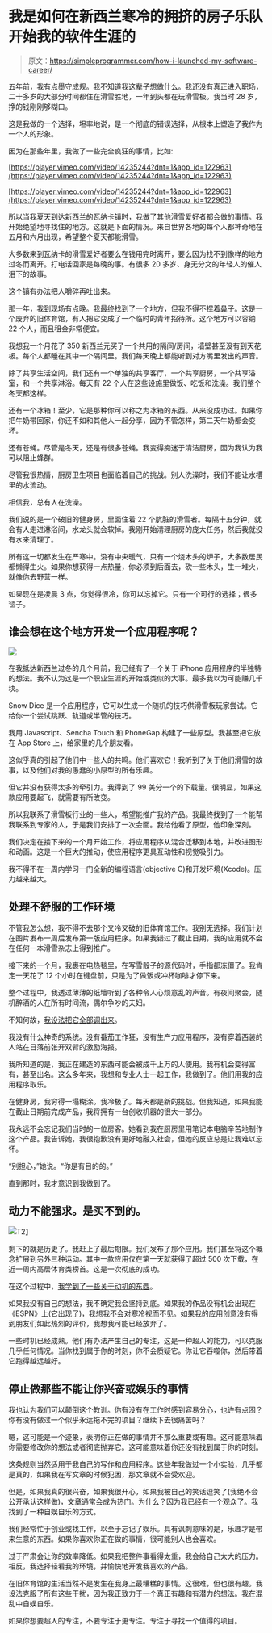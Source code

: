 # 我是如何在新西兰寒冷的拥挤的房子乐队开始我的软件生涯的

> 原文：<https://simpleprogrammer.com/how-i-launched-my-software-career/>

五年前，我有点墨守成规。我不知道我这辈子想做什么。我还没有真正进入职场，二十多岁的大部分时间都住在滑雪胜地，一年到头都在玩滑雪板。我当时 28 岁，挣的钱刚刚够糊口。

这是我做的一个选择，坦率地说，是一个彻底的错误选择，从根本上塑造了我作为一个人的形象。

因为在那些年里，我做了一些完全疯狂的事情，比如:

[https://player.vimeo.com/video/14235244?dnt=1&app_id=122963](https://player.vimeo.com/video/14235244?dnt=1&app_id=122963)

[https://player.vimeo.com/video/14235244?dnt=1&app_id=122963](https://player.vimeo.com/video/14235244?dnt=1&app_id=122963)

所以当我夏天到达新西兰的瓦纳卡镇时，我做了其他滑雪爱好者都会做的事情。我开始绝望地寻找住的地方。这就是下面的情况。来自世界各地的每个人都神奇地在五月和六月出现，希望整个夏天都能滑雪。

大多数来到瓦纳卡的滑雪爱好者要么在钱用完时离开，要么因为找不到像样的地方过冬而离开。打电话回家是每晚的事。有很多 20 多岁、身无分文的年轻人的催人泪下的故事。

这个镇有办法把人嚼碎再吐出来。

那一年，我到现场有点晚。我最终找到了一个地方，但我不得不捏着鼻子。这是一个废弃的旧体育馆，有人把它变成了一个临时的青年招待所。这个地方可以容纳 22 个人，而且租金非常便宜。

我想我一个月花了 350 新西兰元买了一个共用的隔间/房间，墙壁甚至没有到天花板。每个人都睡在其中一个隔间里。我们每天晚上都能听到对方嘴里发出的声音。

除了共享生活空间，我们还有一个单独的共享客厅，一个共享厨房，一个共享浴室，和一个共享淋浴。每天有 22 个人在这些设施里做饭、吃饭和洗澡。我们整个冬天都这样。

还有一个冰箱！至少，它是那种你可以称之为冰箱的东西。从来没成功过。如果你把牛奶带回家，你还不如和其他人一起分享，因为不管怎样，第二天牛奶都会变坏。

还有苍蝇。尽管是冬天，还是有很多苍蝇。我变得痴迷于清洁厨房，因为我认为我可以阻止蜂群。

尽管我很热情，厨房卫生项目也面临着自己的挑战。别人洗澡时，我们不能让水槽里的水流动。

相信我，总有人在洗澡。

我们说的是一个破旧的健身房，里面住着 22 个肮脏的滑雪者。每隔十五分钟，就会有人走进淋浴间，水龙头就会软掉。我刚开始清理厨房的庞大任务，然后我就没有水来清理了。

所有这一切都发生在严寒中。没有中央暖气，只有一个烧木头的炉子，大多数居民都懒得生火。如果你想获得一点热量，你必须到后面去，砍一些木头，生一堆火，就像你去野营一样。

如果现在是凌晨 3 点，你觉得很冷，你可以忘掉它。只有一个可行的选择；很多毯子。

## 谁会想在这个地方开发一个应用程序呢？

![](img/b411967a6060a9c7ae92d5264af66212.png)

在我抵达新西兰过冬的几个月前，我已经有了一个关于 iPhone 应用程序的半独特的想法。我不认为这是一个职业生涯的开始或类似的大事。最多我以为可能赚几千块。

Snow Dice 是一个应用程序，它可以生成一个随机的技巧供滑雪板玩家尝试。它给你一个尝试跳跃、轨道或半管的技巧。

我用 Javascript、Sencha Touch 和 PhoneGap 构建了一些原型。我甚至把它放在 App Store 上，给家里的几个朋友看。

这似乎真的引起了他们中一些人的共鸣。他们喜欢它！我听到了关于他们滑雪的故事，以及他们对我的愚蠢的小原型的所有乐趣。

但它并没有获得太多的牵引力。我得到了 99 美分一个的下载量。很明显，如果这款应用要起飞，就需要有所改变。

所以我联系了滑雪板行业的一些人，希望能推广我的产品。我最终找到了一个能帮我联系到专家的人，于是我们安排了一次会面。我给他看了原型，他印象深刻。

我们决定在接下来的一个月开始工作，将应用程序从混合迁移到本地，并改进图形和动画。这是一个巨大的推动，使应用程序更具互动性和视觉吸引力。

我不得不在一周内学习一门全新的编程语言(objective C)和开发环境(Xcode)。压力越来越大。

## 处理不舒服的工作环境

不管我怎么想，我不得不去那个又冷又破的旧体育馆工作。我别无选择。我们计划在图片发布一周后发布第一版应用程序。如果我错过了截止日期，我的应用就不会在任何一本滑雪杂志上得到推广。

接下来的一个月，我裹在电热毯里，在写雪骰子的源代码时，手指都冻僵了。我肯定一天花了 12 个小时在键盘前，只是为了做饭或冲杯咖啡才停下来。

整个过程中，我透过薄薄的纸墙听到了各种令人心烦意乱的声音。有夜间聚会，随机醉酒的人在所有时间流，偶尔争吵的夫妇。

不知何故，[我设法把它全部调出来](http://www.amazon.com/exec/obidos/ASIN/080246176X/makithecompsi-20)。

我没有什么神奇的系统。没有番茄工作狂，没有生产力应用程序，没有穿着西装的人站在日落前张开双臂的激励海报。

我所知道的是，我正在建造的东西可能会被成千上万的人使用。我有机会变得富有，甚至出名。这么多年来，我想和专业人士一起工作，我做到了。他们用我的应用程序取乐。

在健身房，我穷得一塌糊涂。我冷极了。每天都是新的挑战。但我知道，如果我能在截止日期前完成产品，我将拥有一台创收机器的很大一部分。

我永远不会忘记我们当时的一位房客。她看到我在厨房里用笔记本电脑辛苦地制作这个产品。我告诉她，我很抱歉没有更好地融入社会，但她的反应总是让我难以忘怀。

“别担心，”她说。“你是有目的的。”

直到那时，我才意识到我做到了。

## 动力不能强求。是买不到的。

![](img/a37ca4f79403a170a18ef5276280d64f.png)T2】

剩下的就是历史了。我赶上了最后期限。我们发布了那个应用。我们甚至将这个概念扩展到另外三种运动。其中一款应用仅在第一天就获得了超过 500 次下载，在近一周内高居体育类榜首。这是一次彻底的成功。

在这个过程中，[我学到了一些关于动机的东西](http://www.amazon.com/exec/obidos/ASIN/B00X97LH4E/makithecompsi-20)。

如果我没有自己的想法，我不确定我会坚持到底。如果我的作品没有机会出现在《ESPN》上(它出现了)，我想我不会对寒冷视而不见。如果我的应用创意没有得到朋友们如此热烈的评价，我想我可能已经放弃了。

一些时机已经成熟。他们有办法产生自己的专注，这是一种超人的能力，可以克服几乎任何情况。当你找到属于你的时刻，你不会质疑它。你让它吞噬你，然后带着它跑得越远越好。

## 停止做那些不能让你兴奋或娱乐的事情

我也认为我们可以颠倒这个教训。你有没有在工作时感到容易分心，也许有点困？你有没有做过一个似乎永远拖不完的项目？继续下去很痛苦吗？

嗯，这可能是一个迹象，表明你正在做的事情并不那么重要或有趣。这可能意味着你需要修改你的想法或者彻底抛弃它。这可能意味着你还没有找到属于你的时刻。

这条规则当然适用于我自己的写作和应用程序。这些年我做过一个小实验，几乎都是真的，如果我在写文章的时候犯困，那文章就不会受欢迎。

但是，如果我真的很兴奋，如果我很开心，如果我被自己的笑话逗笑了(我绝不会公开承认这样做)，文章通常会成为热门。为什么？因为我已经有一个观众了。我找到了一种自娱自乐的方式。

我们经常忙于创业或找工作，以至于忘记了娱乐。具有讽刺意味的是，乐趣才是带来生意的东西。如果你喜欢你正在做的事情，很可能别人也会喜欢。

过于严肃会让你的效率降低。如果我把整件事看得太重，我会给自己太大的压力。相反，我选择轻看我的环境，并愉快地开发我喜欢的产品。

在旧体育馆的生活当然不是发生在我身上最糟糕的事情。这很难，但也很有趣。我设法克服了所有这些干扰，因为我正致力于一个真正有趣和有潜力的想法。我在混乱中自娱自乐。

如果你想要超人的专注，不要专注于更专注。专注于寻找一个值得的项目。